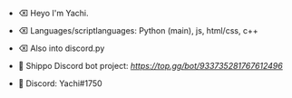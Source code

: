 - ⌫ Heyo I'm Yachi. 
- ⌫ Languages/scriptlanguages: Python (main), js, html/css, c++
- ⌫ Also into discord.py

- 🍁 Shippo Discord bot project: 
*https://top.gg/bot/933735281767612496*
- 🍁 Discord: Yachi#1750


<!---
mx177013/mx177013 is a ✨ special ✨ repository because its `README.md` (this file) appears on your GitHub profile.
You can click the Preview link to take a look at your changes.
--->
